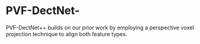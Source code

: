 # PVF-DectNet-
PVF-DectNet++ builds on our prior work by employing a perspective voxel projection technique to align both feature types.
